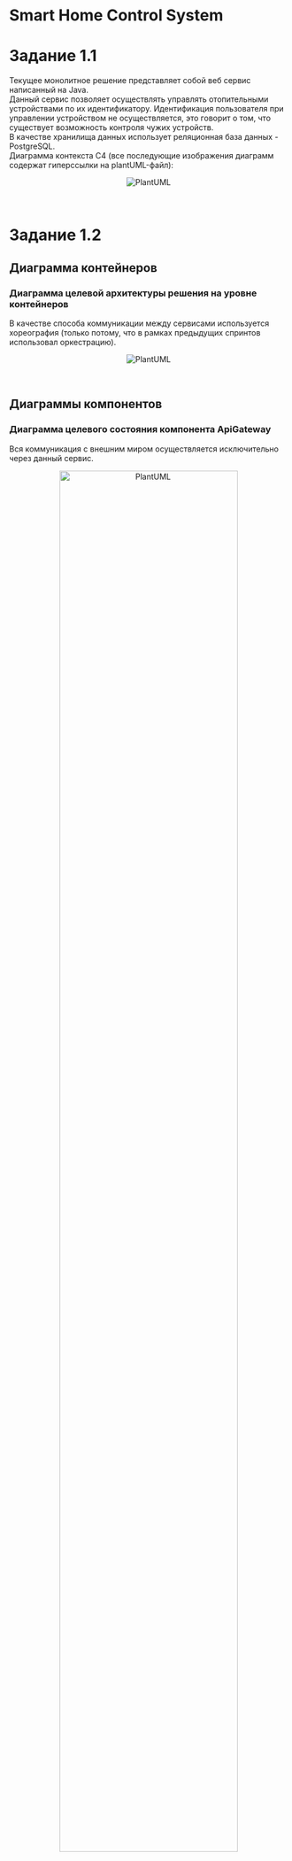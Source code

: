 # Smart Home Control System

# Задание 1.1
Текущее монолитное решение представляет собой веб сервис написанный на Java. <br/>
Данный сервис позволяет осуществлять управлять отопительными устройствами по их идентификатору. Идентификация пользователя при управлении устройством не осуществляется, это говорит о том, что существует возможность контроля чужих устройств. <br/>
В качестве хранилища данных использует реляционная база данных - PostgreSQL.<br/>
Диаграмма контекста C4 (все последующие изображения диаграмм содержат гиперссылки на plantUML-файл):<br/>
<p href="Task1_1/context.puml" align="center">
  <img src="Task1_1/context.png" alt="PlantUML" />
</p><br/>

# Задание 1.2
## Диаграмма контейнеров
### Диаграмма целевой архитектуры решения на уровне контейнеров
В качестве способа коммуникации между сервисами используется хореография (только потому, что в рамках предыдущих спринтов использовал оркестрацию).
<p href="Task1_2/Containers/containers.puml" align="center">
  <img src="Task1_2/Containers/containers.png" alt="PlantUML" />
</p><br/>

## Диаграммы компонентов
### Диаграмма целевого состояния компонента ApiGateway
Вся коммуникация с внешним миром осуществляется исключительно через данный сервис.<br/>
<p href="Task1_2/Components/ApiGateway.puml" align="center">
  <img src="Task1_2/Components/ApiGateway.png" alt="PlantUML" width="80%" height="80%"/>
</p><br/>

### Диаграмма целевого состояния компонента SupportedDeviceService
Сервис содержит в себе поддерживаемые устройства.<br/>
<p align="center" href="Task1_2/Components/SDService.puml" >
  <img src="Task1_2/Components/SDService.png" alt="PlantUML" width="40%" height="40%"/>
</p><br/>

### Диаграмма целевого состояния компонента DeviceAutomatizationTemplateService:
Сервис доступных автоматизаций/действий в рамках категорий поддерживаемых устройств.<br/>
<p href="Task1_2/Components/DeviceAutomatizationTemplateService.puml" align="center">
  <img src="Task1_2/Components/DeviceAutomatizationTemplateService.png" alt="PlantUML" width="40%" height="40%"/>
</p><br/>

### Диаграмма целевого состояния компонента UserService:
Сервис аутентификации и авторизации пользователей.<br/>
<p href="Task1_2/Components/UserService.puml" align="center">
  <img src="Task1_2/Components/UserService.png" alt="PlantUML" width="40%" height="40%"/>
</p><br/>

### Диаграмма целевого состояния компонента UserDeviceService:
Сервис поддерживаемых системой зарегистрированных устройств пользователя.<br/>
<p href="Task1_2/Components/UserDeviceService.puml" align="center">
  <img src="Task1_2/Components/UserDeviceService.png" alt="PlantUML" width="40%" height="40%"/>
</p><br/>

### Диаграмма целевого состояния компонента UserDeviceTelemetryService:
Сервис телеметрии устройств пользовтаелей.<br/>
<p href="Task1_2/Components/UserDeviceTelemetryService.puml" align="center">
  <img src="Task1_2/Components/UserDeviceTelemetryService.png" alt="PlantUML" width="40%" height="40%"/>
</p><br/>

### Диаграмма целевого состояния компонента UserAutomatizationService:
Сервис автоматизации событий (автоматических сценариев) настроенных пользователем, соответствующих допустимым для устройств.<br/>
<p href="Task1_2/Components/UserAutomatizationService.puml" align="center">
  <img src="Task1_2/Components/UserAutomatizationService.png" alt="PlantUML" width="40%" height="40%"/>
</p><br/>

### Диаграмма целевого состояния компонента UserCommunicationService:
Сервис коммуникации системы с конечными устройствами.<br/>
<p href="Task1_2/Components/UserDeviceCommunicationService.puml" align="center">
  <img src="Task1_2/Components/UserDeviceCommunicationService.png" alt="PlantUML" width="40%" height="40%"/>
</p><br/>

## Диаграмма кода
### Диаграмма целевого кода сервиса коммуникации
Весь трафик во вне проходит через Apigateway.
<p href="Task1_2/Code/DeviceCommunicationService.puml" align="center">
  <img src="Task1_2/Code/DeviceCommunicationService.png" alt="PlantUML" width="100%" height="100%"/>
</p><br/>
